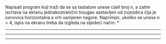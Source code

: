 Napisati program koji traži da se sa tastature unese cijeli broj n, a zatim iscrtava na
ekranu jednakostranični trougao sastavljen od zvjezdica čija je osnovica horizontalna a
vrh usmjeren nagore. Naprimjer, ukoliko se unese n = 4, ispis na ekranu treba da izgleda
na sljedeći način:
 *
 ***
 *****
*******
